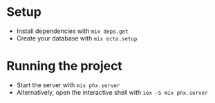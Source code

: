 # Setup
* Install dependencies with `mix deps.get`
* Create your database with `mix ecto.setup`

# Running the project
* Start the server with `mix phx.server`
* Alternatively, open the interactive shell with `iex -S mix phx.server`
